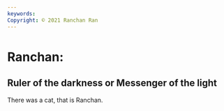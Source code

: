 ```yaml
---
keywords:
Copyright: © 2021 Ranchan Ran
---
```


# Ranchan:　
## Ruler of the darkness or Messenger of the light

There was a cat, that is Ranchan. 

